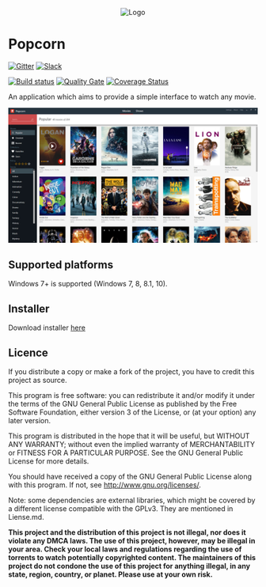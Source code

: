<p align="center">
  <img src="https://raw.githubusercontent.com/bbougot/Popcorn/master/Popcorn/icon.ico" alt="Logo" />
</p>

# Popcorn

[![Gitter](https://img.shields.io/badge/Gitter-Join%20Chat-green.svg?style=flat-square)](https://gitter.im/popcorn-app/popcorn)
<a href="https://popcorn-slack.azurewebsites.net" target="_blank">
  <img alt="Slack" src="http://popcorn-slack.azurewebsites.net/badge.svg">
</a> 

[![Build status](https://ci.appveyor.com/api/projects/status/mjnfwck6otg9c5wj/branch/master?svg=true)](https://ci.appveyor.com/project/bbougot/popcorn/branch/master) 
[![Quality Gate](https://sonarqube.com/api/badges/gate?key=Popcorn)](https://sonarqube.com/dashboard/index/Popcorn)
[![Coverage Status](https://coveralls.io/repos/github/bbougot/Popcorn/badge.svg?branch=master)](https://coveralls.io/github/bbougot/Popcorn?branch=master) 

An application which aims to provide a simple interface to watch any movie.

![Screenshot1](https://github.com/bbougot/Popcorn/blob/master/Screenshots/Screen1.jpg)

## Supported platforms
Windows 7+ is supported (Windows 7, 8, 8.1, 10).

## Installer
Download installer [here](https://github.com/bbougot/Popcorn/releases/download/v2.3.0/PopcornInstaller.exe) 

## Licence
If you distribute a copy or make a fork of the project, you have to credit this project as source.

This program is free software: you can redistribute it and/or modify it under the terms of the GNU General Public License as published by the Free Software Foundation, either version 3 of the License, or (at your option) any later version.

This program is distributed in the hope that it will be useful, but WITHOUT ANY WARRANTY; without even the implied warranty of MERCHANTABILITY or FITNESS FOR A PARTICULAR PURPOSE. See the GNU General Public License for more details.

You should have received a copy of the GNU General Public License along with this program. If not, see http://www.gnu.org/licenses/.

Note: some dependencies are external libraries, which might be covered by a different license compatible with the GPLv3. They are mentioned in Liense.md.

**This project and the distribution of this project is not illegal, nor does it violate any DMCA laws. The use of this project, however, may be illegal in your area. Check your local laws and regulations regarding the use of torrents to watch potentially copyrighted content. The maintainers of this project do not condone the use of this project for anything illegal, in any state, region, country, or planet. Please use at your own risk.**
